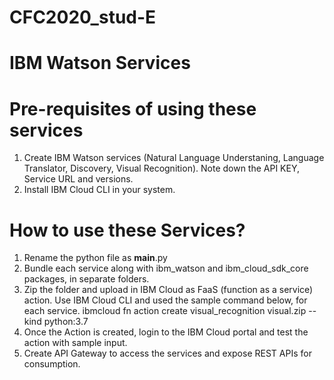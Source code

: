 # CFC2020_stud-E
# IBM Watson Services

# Pre-requisites of using these services

1) Create IBM Watson services (Natural Language Understaning, Language Translator, Discovery, Visual Recognition). Note down the API KEY, Service URL and versions.
2) Install IBM Cloud CLI in your system.


# How to use these Services?

1) Rename the python file as __main__.py 
2) Bundle each service along with ibm_watson and ibm_cloud_sdk_core packages, in separate folders.
3) Zip the folder and upload in IBM Cloud as FaaS (function as a service) action. Use IBM Cloud CLI and used the sample command below, for each service.
 ibmcloud fn action create visual_recognition visual.zip --kind python:3.7
4) Once the Action is created, login to the IBM Cloud portal and test the action with sample input.
5) Create API Gateway to access the services and expose REST APIs for consumption.